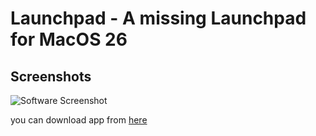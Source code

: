 # Launchpad - A missing Launchpad for MacOS 26


## Screenshots

![Software Screenshot](img/demo.png)

you can download app from [here](https://github.com/Liaoworking/Launchpad/releases)
